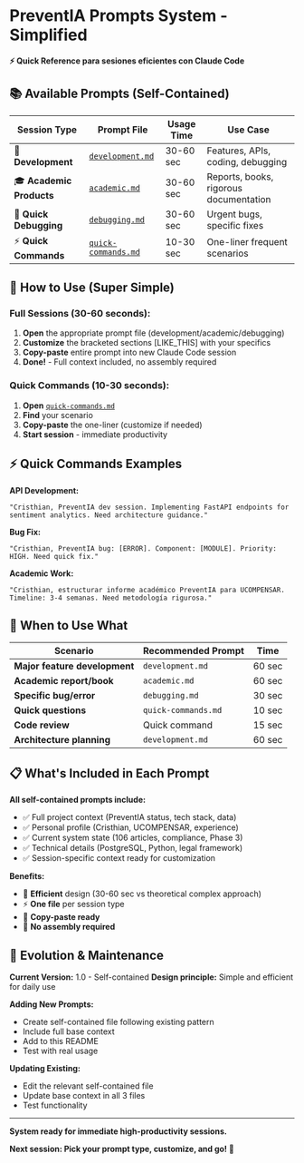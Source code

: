 # PreventIA Prompts System - Simplified

**⚡ Quick Reference para sesiones eficientes con Claude Code**

## 📚 **Available Prompts (Self-Contained)**

| Session Type | Prompt File | Usage Time | Use Case |
|--------------|-------------|------------|----------|
| 🔧 **Development** | [`development.md`](./development.md) | 30-60 sec | Features, APIs, coding, debugging |
| 🎓 **Academic Products** | [`academic.md`](./academic.md) | 30-60 sec | Reports, books, rigorous documentation |
| 🐛 **Quick Debugging** | [`debugging.md`](./debugging.md) | 30-60 sec | Urgent bugs, specific fixes |
| ⚡ **Quick Commands** | [`quick-commands.md`](./quick-commands.md) | 10-30 sec | One-liner frequent scenarios |

## 🚀 **How to Use (Super Simple)**

### **Full Sessions (30-60 seconds):**
1. **Open** the appropriate prompt file (development/academic/debugging)
2. **Customize** the bracketed sections [LIKE_THIS] with your specifics
3. **Copy-paste** entire prompt into new Claude Code session
4. **Done!** - Full context included, no assembly required

### **Quick Commands (10-30 seconds):**
1. **Open** [`quick-commands.md`](./quick-commands.md)
2. **Find** your scenario
3. **Copy-paste** the one-liner (customize if needed)
4. **Start session** - immediate productivity

## ⚡ **Quick Commands Examples**

**API Development:**
```
"Cristhian, PreventIA dev session. Implementing FastAPI endpoints for sentiment analytics. Need architecture guidance."
```

**Bug Fix:**
```
"Cristhian, PreventIA bug: [ERROR]. Component: [MODULE]. Priority: HIGH. Need quick fix."
```

**Academic Work:**
```
"Cristhian, estructurar informe académico PreventIA para UCOMPENSAR. Timeline: 3-4 semanas. Need metodología rigurosa."
```

## 🎯 **When to Use What**

| Scenario | Recommended Prompt | Time |
|----------|-------------------|------|
| **Major feature development** | `development.md` | 60 sec |
| **Academic report/book** | `academic.md` | 60 sec |
| **Specific bug/error** | `debugging.md` | 30 sec |
| **Quick questions** | `quick-commands.md` | 10 sec |
| **Code review** | Quick command | 15 sec |
| **Architecture planning** | `development.md` | 60 sec |

## 📋 **What's Included in Each Prompt**

**All self-contained prompts include:**
- ✅ Full project context (PreventIA status, tech stack, data)
- ✅ Personal profile (Cristhian, UCOMPENSAR, experience)
- ✅ Current system state (106 articles, compliance, Phase 3)
- ✅ Technical details (PostgreSQL, Python, legal framework)
- ✅ Session-specific context ready for customization

**Benefits:**
- 🚀 **Efficient** design (30-60 sec vs theoretical complex approach)
- ⚡ **One file** per session type
- 🎯 **Copy-paste ready**
- 📝 **No assembly required**

## 🔄 **Evolution & Maintenance**

**Current Version:** 1.0 - Self-contained
**Design principle:** Simple and efficient for daily use

**Adding New Prompts:**
- Create self-contained file following existing pattern
- Include full base context
- Add to this README
- Test with real usage

**Updating Existing:**
- Edit the relevant self-contained file
- Update base context in all 3 files
- Test functionality

---

**System ready for immediate high-productivity sessions.**

**Next session: Pick your prompt type, customize, and go! 🚀**
